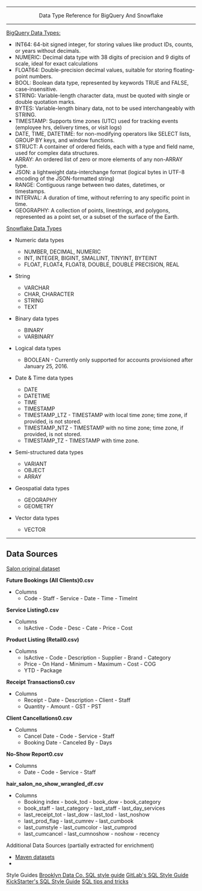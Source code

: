 ----------

<p align="center">
  Data Type Reference for BigQuery And Snowflake
</p>

----------

[BigQuery Data Types:](https://cloud.google.com/bigquery/docs/reference/standard-sql/data-types)

- INT64: 64-bit signed integer, for storing values like product IDs, counts, or years without decimals.
- NUMERIC: Decimal data type with 38 digits of precision and 9 digits of scale, ideal for exact calculations
- FLOAT64: Double-precision decimal values, suitable for storing floating-point numbers.
- BOOL: Boolean data type, represented by keywords TRUE and FALSE, case-insensitive.
- STRING: Variable-length character data, must be quoted with single or double quotation marks.
- BYTES: Variable-length binary data, not to be used interchangeably with STRING.
- TIMESTAMP: Supports time zones (UTC) used for tracking events (employee hrs, delivery times, or visit logs)
- DATE, TIME, DATETIME: for non-modifying operators like SELECT lists, GROUP BY keys, and window functions.
- STRUCT: A container of ordered fields, each with a type and field name, used for complex data structures.
- ARRAY: An ordered list of zero or more elements of any non-ARRAY type.
- JSON: a lightweight data-interchange format (logical bytes in UTF-8 encoding of the JSON-formatted string)
- RANGE: Contiguous range between two dates, datetimes, or timestamps.
- INTERVAL: A duration of time, without referring to any specific point in time.
- GEOGRAPHY: A collection of points, linestrings, and polygons, represented as a point set, or a subset of the surface of the Earth.

[Snowflake Data Types](https://docs.snowflake.com/en/sql-reference/intro-summary-data-types)

* Numeric data types
  - NUMBER, DECIMAL, NUMERIC
  - INT, INTEGER, BIGINT, SMALLINT, TINYINT, BYTEINT
  - FLOAT, FLOAT4, FLOAT8, DOUBLE, DOUBLE PRECISION, REAL 

* String 
  - VARCHAR
  - CHAR, CHARACTER
  - STRING
  - TEXT

* Binary data types
  - BINARY
  - VARBINARY

* Logical data types
  - BOOLEAN - Currently only supported for accounts provisioned after January 25, 2016.

* Date & Time data types
  - DATE
  - DATETIME
  - TIME
  - TIMESTAMP
  - TIMESTAMP_LTZ - TIMESTAMP with local time zone; time zone, if provided, is not stored.
  - TIMESTAMP_NTZ - TIMESTAMP with no time zone; time zone, if provided, is not stored.
  - TIMESTAMP_TZ - TIMESTAMP with time zone.

* Semi-structured data types
  - VARIANT
  - OBJECT
  - ARRAY

* Geospatial data types
  - GEOGRAPHY
  - GEOMETRY

* Vector data types
  - VECTOR

----------
Data Sources
----------

[Salon original dataset](https://www.kaggle.com/datasets/frederickferguson/hair-salon-no-show-data-set?select=Receipt+Transactions0.csv)

**Future Bookings (All Clients)0.csv**
* Columns
    - Code  - Staff  - Service  - Date  - Time  - TimeInt

**Service Listing0.csv**
* Columns
    - IsActive  - Code  - Desc  - Cate  - Price  - Cost

**Product Listing (Retail0.csv)**
* Columns
    - IsActive  - Code     - Description  - Supplier  - Brand  - Category
    - Price     - On Hand  - Minimum      - Maximum   - Cost   - COG     
    - YTD       - Package

**Receipt Transactions0.csv**
* Columns
    - Receipt   - Date    - Description  - Client   - Staff
    - Quantity  - Amount  - GST          - PST

**Client Cancellations0.csv**
* Columns
    - Cancel Date   - Code          - Service   - Staff
    - Booking Date  - Canceled By   - Days

**No-Show Report0.csv**
* Columns
    - Date    - Code    - Service   - Staff

**hair_salon_no_show_wrangled_df.csv**
* Columns
    - Booking index     - book_tod        - book_dow    - book_category
    - book_staff        - last_category   - last_staff  - last_day_services
    - last_receipt_tot  - last_dow        - last_tod    - last_noshow
    - last_prod_flag    - last_cumrev     - last_cumbook  
    - last_cumstyle     - last_cumcolor   - last_cumprod
    - last_cumcancel    - last_cumnoshow  - noshow      - recency

Additional Data Sources (partially extracted for enrichment)
- [Maven datasets](https://www.mavenanalytics.io/data-playground)
- 

Style Guides
[Brooklyn Data Co. SQL style guide](https://github.com/brooklyn-data/co/blob/main/sql_style_guide.md)
[GitLab's SQL Style Guide](https://handbook.gitlab.com/handbook/enterprise-data/platform/sql-style-guide/)
[KickStarter's SQL Style Guide](https://gist.github.com/fredbenenson/7bb92718e19138c20591)
[SQL tips and tricks](https://github.com/ben-n93/SQL-tips-and-tricks#readme)
